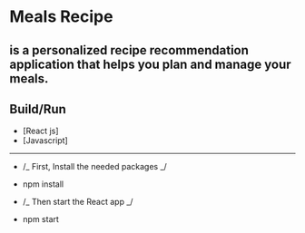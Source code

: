  # Meals Recipe 
## is a personalized recipe recommendation application that helps you plan and manage your meals.



 ## Build/Run
- [React js]
- [Javascript]

---

- /_ First, Install the needed packages _/
- npm install

- /_ Then start the React app _/
- npm start


